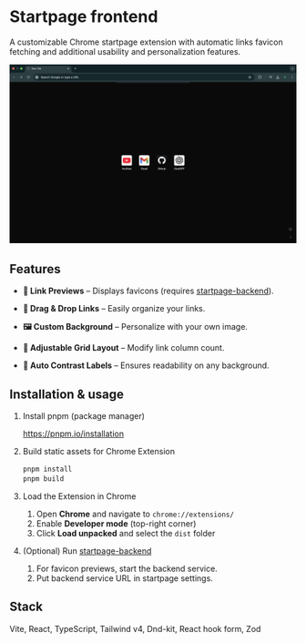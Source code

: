 # Startpage frontend

A customizable Chrome startpage extension with automatic links favicon fetching and additional usability and personalization features.

![startpage-preview](./docs/preview.png)

## Features

- **🔗 Link Previews** – Displays favicons (requires [startpage-backend](https://github.com/sarkiisov/startpage-backend)).

- **📌 Drag & Drop Links** – Easily organize your links.

- **🖼️ Custom Background** – Personalize with your own image.

- **📐 Adjustable Grid Layout** – Modify link column count.

- **🎨 Auto Contrast Labels** – Ensures readability on any background.

## Installation & usage

1. Install pnpm (package manager)

   https://pnpm.io/installation

2. Build static assets for Chrome Extension

   ```sh
   pnpm install
   pnpm build
   ```

3. Load the Extension in Chrome

   1. Open **Chrome** and navigate to `chrome://extensions/`
   2. Enable **Developer mode** (top-right corner)
   3. Click **Load unpacked** and select the `dist` folder

4. (Optional) Run [startpage-backend](https://github.com/sarkiisov/startpage-backend)

   1. For favicon previews, start the backend service.
   2. Put backend service URL in startpage settings.

## Stack

Vite, React, TypeScript, Tailwind v4, Dnd-kit, React hook form, Zod

